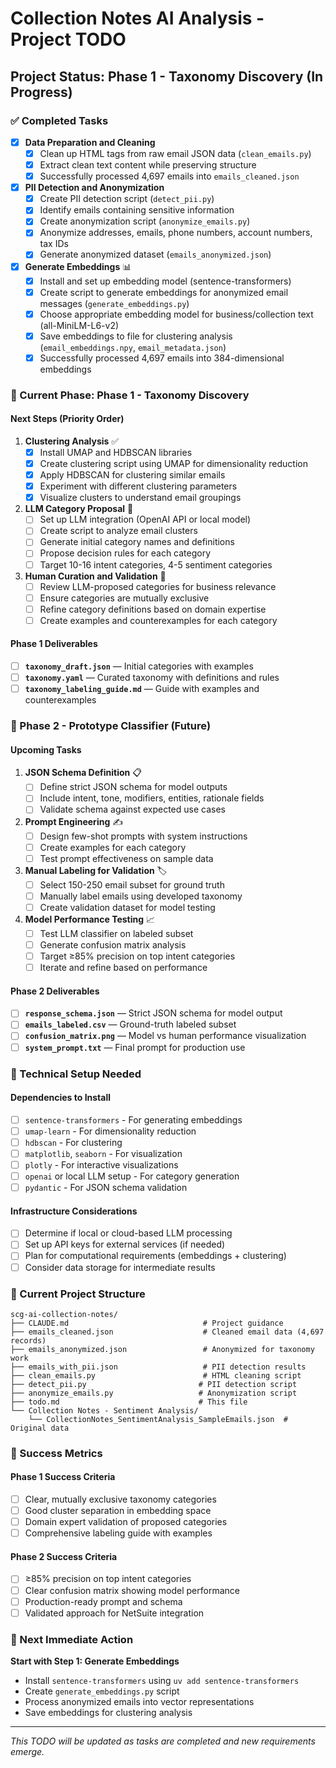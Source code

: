# Collection Notes AI Analysis - Project TODO

## Project Status: Phase 1 - Taxonomy Discovery (In Progress)

### ✅ Completed Tasks

- [x] **Data Preparation and Cleaning**
  - [x] Clean up HTML tags from raw email JSON data (`clean_emails.py`)
  - [x] Extract clean text content while preserving structure
  - [x] Successfully processed 4,697 emails into `emails_cleaned.json`

- [x] **PII Detection and Anonymization**
  - [x] Create PII detection script (`detect_pii.py`)
  - [x] Identify emails containing sensitive information
  - [x] Create anonymization script (`anonymize_emails.py`)
  - [x] Anonymize addresses, emails, phone numbers, account numbers, tax IDs
  - [x] Generate anonymized dataset (`emails_anonymized.json`)

- [x] **Generate Embeddings** 📊
  - [x] Install and set up embedding model (sentence-transformers)
  - [x] Create script to generate embeddings for anonymized email messages (`generate_embeddings.py`)
  - [x] Choose appropriate embedding model for business/collection text (all-MiniLM-L6-v2)
  - [x] Save embeddings to file for clustering analysis (`email_embeddings.npy`, `email_metadata.json`)
  - [x] Successfully processed 4,697 emails into 384-dimensional embeddings

### 🔄 Current Phase: Phase 1 - Taxonomy Discovery

#### Next Steps (Priority Order)

1. **Clustering Analysis** ✅
   - [x] Install UMAP and HDBSCAN libraries
   - [x] Create clustering script using UMAP for dimensionality reduction
   - [x] Apply HDBSCAN for clustering similar emails
   - [x] Experiment with different clustering parameters
   - [x] Visualize clusters to understand email groupings

2. **LLM Category Proposal** 🤖
   - [ ] Set up LLM integration (OpenAI API or local model)
   - [ ] Create script to analyze email clusters
   - [ ] Generate initial category names and definitions
   - [ ] Propose decision rules for each category
   - [ ] Target 10-16 intent categories, 4-5 sentiment categories

3. **Human Curation and Validation** 👥
   - [ ] Review LLM-proposed categories for business relevance
   - [ ] Ensure categories are mutually exclusive
   - [ ] Refine category definitions based on domain expertise
   - [ ] Create examples and counterexamples for each category

#### Phase 1 Deliverables

- [ ] **`taxonomy_draft.json`** — Initial categories with examples
- [ ] **`taxonomy.yaml`** — Curated taxonomy with definitions and rules
- [ ] **`taxonomy_labeling_guide.md`** — Guide with examples and counterexamples

### 🎯 Phase 2 - Prototype Classifier (Future)

#### Upcoming Tasks

1. **JSON Schema Definition** 📋
   - [ ] Define strict JSON schema for model outputs
   - [ ] Include intent, tone, modifiers, entities, rationale fields
   - [ ] Validate schema against expected use cases

2. **Prompt Engineering** ✍️
   - [ ] Design few-shot prompts with system instructions
   - [ ] Create examples for each category
   - [ ] Test prompt effectiveness on sample data

3. **Manual Labeling for Validation** 🏷️
   - [ ] Select 150-250 email subset for ground truth
   - [ ] Manually label emails using developed taxonomy
   - [ ] Create validation dataset for model testing

4. **Model Performance Testing** 📈
   - [ ] Test LLM classifier on labeled subset
   - [ ] Generate confusion matrix analysis
   - [ ] Target ≥85% precision on top intent categories
   - [ ] Iterate and refine based on performance

#### Phase 2 Deliverables

- [ ] **`response_schema.json`** — Strict JSON schema for model output
- [ ] **`emails_labeled.csv`** — Ground-truth labeled subset
- [ ] **`confusion_matrix.png`** — Model vs human performance visualization
- [ ] **`system_prompt.txt`** — Final prompt for production use

### 🔧 Technical Setup Needed

#### Dependencies to Install
- [ ] `sentence-transformers` - For generating embeddings
- [ ] `umap-learn` - For dimensionality reduction
- [ ] `hdbscan` - For clustering
- [ ] `matplotlib`, `seaborn` - For visualization
- [ ] `plotly` - For interactive visualizations
- [ ] `openai` or local LLM setup - For category generation
- [ ] `pydantic` - For JSON schema validation

#### Infrastructure Considerations
- [ ] Determine if local or cloud-based LLM processing
- [ ] Set up API keys for external services (if needed)
- [ ] Plan for computational requirements (embeddings + clustering)
- [ ] Consider data storage for intermediate results

### 📁 Current Project Structure

```
scg-ai-collection-notes/
├── CLAUDE.md                              # Project guidance
├── emails_cleaned.json                    # Cleaned email data (4,697 records)
├── emails_anonymized.json                 # Anonymized for taxonomy work
├── emails_with_pii.json                   # PII detection results
├── clean_emails.py                        # HTML cleaning script
├── detect_pii.py                         # PII detection script
├── anonymize_emails.py                   # Anonymization script
├── todo.md                               # This file
└── Collection Notes - Sentiment Analysis/
    └── CollectionNotes_SentimentAnalysis_SampleEmails.json  # Original data
```

### 🎯 Success Metrics

#### Phase 1 Success Criteria
- [ ] Clear, mutually exclusive taxonomy categories
- [ ] Good cluster separation in embedding space
- [ ] Domain expert validation of proposed categories
- [ ] Comprehensive labeling guide with examples

#### Phase 2 Success Criteria
- [ ] ≥85% precision on top intent categories
- [ ] Clear confusion matrix showing model performance
- [ ] Production-ready prompt and schema
- [ ] Validated approach for NetSuite integration

### 🚀 Next Immediate Action

**Start with Step 1: Generate Embeddings**
- Install `sentence-transformers` using `uv add sentence-transformers`
- Create `generate_embeddings.py` script
- Process anonymized emails into vector representations
- Save embeddings for clustering analysis

---

*This TODO will be updated as tasks are completed and new requirements emerge.*